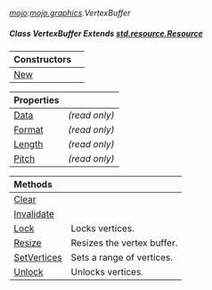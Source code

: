 _[mojo](../../modules/mojo/mojo-module.md):[mojo.graphics](../../modules/mojo/mojo-graphics.md).VertexBuffer_
##### Class VertexBuffer Extends [std.resource.Resource](../../modules/std/std-resource-resource.md)

| Constructors | |
|:---|:---|
| [New](mojo-graphics-vertexbuffer-new.md) |  |

| Properties | |
|:---|:---|
| [Data](mojo-graphics-vertexbuffer-data.md) |  _(read only)_ |
| [Format](mojo-graphics-vertexbuffer-format.md) |  _(read only)_ |
| [Length](mojo-graphics-vertexbuffer-length.md) |  _(read only)_ |
| [Pitch](mojo-graphics-vertexbuffer-pitch.md) |  _(read only)_ |

| Methods | |
|:---|:---|
| [Clear](mojo-graphics-vertexbuffer-clear.md) |  |
| [Invalidate](mojo-graphics-vertexbuffer-invalidate.md) |  |
| [Lock](mojo-graphics-vertexbuffer-lock.md) | Locks vertices. |
| [Resize](mojo-graphics-vertexbuffer-resize.md) | Resizes the vertex buffer. |
| [SetVertices](mojo-graphics-vertexbuffer-setvertices.md) | Sets a range of vertices. |
| [Unlock](mojo-graphics-vertexbuffer-unlock.md) | Unlocks vertices. |
